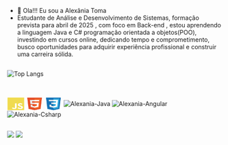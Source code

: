 - 👋 Ola!!! Eu sou a Alexânia Toma
- Estudante de  Análise e Desenvolvimento de Sistemas, formação prevista para abril de 2025 , com foco em Back-end , estou aprendendo a linguagem Java e C# programação orientada a objetos(POO), investindo em cursos online, dedicando tempo e comprometimento, busco oportunidades para adquirir experiência profissional e construir uma carreira sólida.
##
![Top Langs](https://github-readme-stats.vercel.app/api/top-langs/?username=alexaniatoma&layout=compact)





##

<div style="display: inline_block"><br>
  <img align="center" alt="Alexania-Js" height="30" width="40" src="https://raw.githubusercontent.com/devicons/devicon/master/icons/javascript/javascript-plain.svg">
  <img align="center" alt="Alexania-HTML" height="30" width="40" src="https://raw.githubusercontent.com/devicons/devicon/master/icons/html5/html5-original.svg">
  <img align="center" alt="Alexania-CSS" height="30" width="40" src="https://raw.githubusercontent.com/devicons/devicon/master/icons/css3/css3-original.svg">
  <img align="center" alt="Alexania-Java" height="50" width="60" src="https://cdn.jsdelivr.net/gh/devicons/devicon/icons/java/java-original-wordmark.svg" />
  <img align="center" alt="Alexania-Angular" height="40" width="50" src="https://cdn.jsdelivr.net/gh/devicons/devicon/icons/angularjs/angularjs-original.svg" />
  <img align="center" alt="Alexania-Csharp" height="40" width="50" src="https://cdn.jsdelivr.net/gh/devicons/devicon/icons/csharp/csharp-original.svg" />
          
          
 
</div>

##

<div> 
 
 <a href = "mailto:alexaniatoma@hotmail.com"><img src="https://img.shields.io/badge/-Hotmail-%23333?style=for-the-badge&logo=hotmail&logoColor=white" target="_blank"></a >
  <a href="https://www.linkedin.com/in/alexania-toma" target="_blank"><img src="https://img.shields.io/badge/-LinkedIn-%230077B5?style=for-the-badge&logo=linkedin&logoColor=white" target="_blank"></a> 
  
</div>
